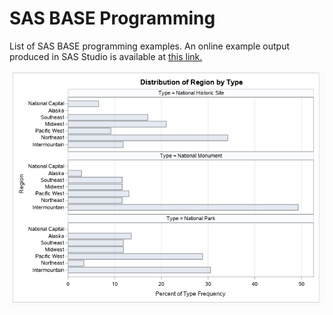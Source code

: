 # SAS BASE Programming 

List of SAS BASE programming examples. An online example output produced in SAS Studio is available at [this link.](https://pierpaolo28.github.io/Open-SAS-Analytics//base_programming/programming1/frequency_report.html)

![](programming1/pic.PNG)
